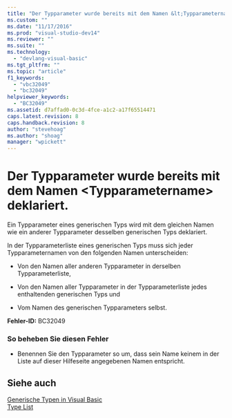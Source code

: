 ```yaml
---
title: "Der Typparameter wurde bereits mit dem Namen &lt;Typparametername&gt; deklariert. | Microsoft Docs"
ms.custom: ""
ms.date: "11/17/2016"
ms.prod: "visual-studio-dev14"
ms.reviewer: ""
ms.suite: ""
ms.technology: 
  - "devlang-visual-basic"
ms.tgt_pltfrm: ""
ms.topic: "article"
f1_keywords: 
  - "vbc32049"
  - "bc32049"
helpviewer_keywords: 
  - "BC32049"
ms.assetid: d7affad0-0c3d-4fce-a1c2-a17f65514471
caps.latest.revision: 8
caps.handback.revision: 8
author: "stevehoag"
ms.author: "shoag"
manager: "wpickett"
---
```

# Der Typparameter wurde bereits mit dem Namen &lt;Typparametername&gt; deklariert.
Ein Typparameter eines generischen Typs wird mit dem gleichen Namen wie ein anderer Typparameter desselben generischen Typs deklariert.  
  
 In der Typparameterliste eines generischen Typs muss sich jeder Typparameternamen von den folgenden Namen unterscheiden:  
  
-   Von den Namen aller anderen Typparameter in derselben Typparameterliste,  
  
-   Von den Namen aller Typparameter in der Typparameterliste jedes enthaltenden generischen Typs und  
  
-   Vom Namen des generischen Typparameters selbst.  
  
 **Fehler\-ID:** BC32049  
  
### So beheben Sie diesen Fehler  
  
-   Benennen Sie den Typparameter so um, dass sein Name keinem in der Liste auf dieser Hilfeseite angegebenen Namen entspricht.  
  
## Siehe auch  
 [Generische Typen in Visual Basic](../../visual-basic/programming-guide/language-features/data-types/generic-types.md)   
 [Type List](../../visual-basic/language-reference/statements/type-list.md)